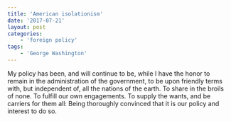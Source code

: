 ```yaml
---
title: 'American isolationism'
date: '2017-07-21'
layout: post
categories:
    - 'foreign policy'
tags:
    - 'George Washington'
---
```


My policy has been, and will continue to be, while I have the honor to remain in the administration of the government, to be upon friendly terms with, but independent of, all the nations of the earth. To share in the broils of none. To fulfill our own engagements. To supply the wants, and be carriers for them all: Being thoroughly convinced that it is our policy and interest to do so.